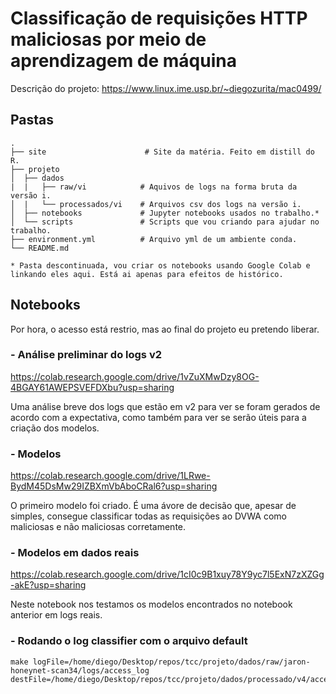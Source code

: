 # Classificação de requisições HTTP maliciosas por meio de aprendizagem de máquina

Descrição do projeto: https://www.linux.ime.usp.br/~diegozurita/mac0499/

## Pastas

    .
    ├── site                      # Site da matéria. Feito em distill do R.
    ├── projeto         
    │  ├── dados       
    |  |   ├── raw/vi            # Aquivos de logs na forma bruta da versão i.
    │  |   └── processados/vi    # Arquivos csv dos logs na versão i.
    │  ├── notebooks             # Jupyter notebooks usados no trabalho.*
    │  └── scripts               # Scripts que vou criando para ajudar no trabalho. 
    ├── environment.yml          # Arquivo yml de um ambiente conda.
    └── README.md

    * Pasta descontinuada, vou criar os notebooks usando Google Colab e linkando eles aqui. Está ai apenas para efeitos de histórico.


## Notebooks 

Por hora, o acesso está restrio, mas ao final do projeto eu pretendo liberar.

### - Análise preliminar do logs v2

https://colab.research.google.com/drive/1vZuXMwDzy8OG-4BGAY61AWEPSVEFDXbu?usp=sharing

Uma análise breve dos logs que estão em v2 para ver se foram gerados de acordo com a expectativa, como também para ver se serão úteis para a criação dos modelos.

### - Modelos 

https://colab.research.google.com/drive/1LRwe-BydM45DsMw29IZBXmVbAboCRal6?usp=sharing

O primeiro modelo foi criado. É uma ávore de decisão que, apesar de simples, consegue classificar todas as requisições ao DVWA como maliciosas e não maliciosas corretamente.

### - Modelos em dados reais

https://colab.research.google.com/drive/1cI0c9B1xuy78Y9yc7l5ExN7zXZGg-akE?usp=sharing

Neste notebook nos testamos os modelos encontrados no notebook anterior em logs reais.

### - Rodando o log classifier com o arquivo default
```
make logFile=/home/diego/Desktop/repos/tcc/projeto/dados/raw/jaron-honeynet-scan34/logs/access_log destFile=/home/diego/Desktop/repos/tcc/projeto/dados/processado/v4/access_log_classified.csv
```